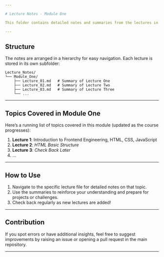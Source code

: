 ```yaml
---

# Lecture Notes - Module One  

This folder contains detailed notes and summaries from the lectures in **Module One** of my Front End Engineering journey at Vephla University. The notes are organized by lecture, providing clear and structured insights into the topics covered during the module.  

---
```


## Structure  

The notes are arranged in a hierarchy for easy navigation. Each lecture is stored in its own subfolder:  

```plaintext
Lecture_Notes/  
└── Module_One/  
    ├── Lecture_01.md   # Summary of Lecture One  
    ├── Lecture_02.md   # Summary of Lecture Two  
    ├── Lecture_03.md   # Summary of Lecture Three  
    └── ...  
```  

---

## Topics Covered in Module One  

Here’s a running list of topics covered in this module (updated as the course progresses):  

1. **Lecture 1**: Introduction to Frontend Engineering, HTML, CSS, JavaScript  
2. **Lecture 2**: *HTML Basic Structure*  
3. **Lecture 3**: *Check Back Later*  
4. ...  

---

## How to Use  

1. Navigate to the specific lecture file for detailed notes on that topic.  
2. Use the summaries to reinforce your understanding and prepare for projects or challenges.  
3. Check back regularly as new lectures are added!  

---

## Contribution  

If you spot errors or have additional insights, feel free to suggest improvements by raising an issue or opening a pull request in the main repository.  

--- 
